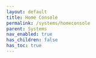 ```yaml
---
layout: default
title: Home Console
permalink: /systems/homeconsole
parent: Systems
nav_enabled: true
has_children: false
has_toc: true
---
```

